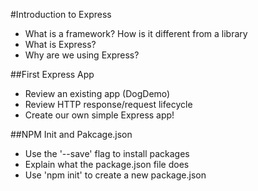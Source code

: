 #Introduction to Express

* What is a framework? How is it different from a library
* What is Express?
* Why are we using Express?

##First Express App

* Review an existing app (DogDemo)
* Review HTTP response/request lifecycle
* Create our own simple Express app!

##NPM Init and Pakcage.json

* Use the '--save' flag to install packages
* Explain what the package.json file does
* Use 'npm init' to create a new package.json